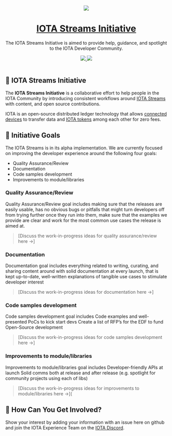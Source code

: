 <p align="center">
  <br>
  <a href="https://www.iota.org">
    <img src="https://media.iota.works/IOTA_Logo/Black/IOTA_Logo_black_100px.png"/>
  </a>
</p>


<h1 align="center"><a href="https://www.iota.org"> IOTA Streams Initiative</a></h1>

<p align="center">The IOTA Streams Initiative is aimed to provide help, guidance, and spotlight to the IOTA Developer Community.</p>

<p align="center">
  <a title="MIT License" href="LICENSE">
    <img src="https://img.shields.io/github/license/gridsome/gridsome.svg?style=flat-square&label=License&colorB=6cc24a">
  </a>
  <a title="Follow on Twitter" href="https://twitter.com/iotatoken">
    <img src="https://img.shields.io/twitter/follow/iotatoken.svg?style=social&label=Follow%20@iotatoken">
  </a>
  <br>
  <br>
</p>


## 🌳 IOTA Streams Initiative

The **IOTA Streams Initiative** is a collaborative effort to help people in the IOTA Community by introducing consistent workflows around [IOTA Streams](https://blog.iota.org/iota-streams-alpha-7e91ee326ac0) with content, and open source contributions.

IOTA is an open-source distributed ledger technology that allows [connected devices](https://en.wikipedia.org/wiki/Connected_Devices) to transfer data and [IOTA tokens](https://docs.iota.org/docs/getting-started/0.1/clients/token) among each other for zero fees.

## 🎯 Initiative Goals

The IOTA Streams is in its alpha implementation. We are currently focused on improving the developer experience around the following four goals:

- Quality Assurance/Review
- Documentation
- Code samples development
- Improvements to module/libraries

### Quality Assurance/Review

Quality Assurance/Review goal includes making sure that the releases are easily usable, has no obvious bugs or pitfalls that might turn developers off from trying further once they run into them, make sure that the examples we provide are clear and work for the most common use cases the release is aimed at.

> [Discuss the work-in-progress ideas for quality assurance/review here →]

### Documentation

Documentation goal includes everything related to writing, curating, and sharing content around with solid documentation at every launch, that is kept up-to-date, well-written explanations of tangible use cases to stimulate developer interest

> [Discuss the work-in-progress ideas for documentation here →]

### Code samples development

Code samples development goal includes Code examples and well-presented PoCs to kick start devs Create a list of RFP’s for the EDF to fund Open-Source development

> [Discuss the work-in-progress ideas for code samples development here →]

###  Improvements to module/libraries

Improvements to module/libraries goal includes Developer-friendly APIs at launch Solid comms both at release and after release (e.g. spotlight for community projects using each of libs)

> [Discuss the work-in-progress ideas for improvements to module/libraries here →](

## 🤔 How Can You Get Involved?

Show your interest by adding your information with an issue here on github and join the IOTA Experience Team on the [IOTA Discord](https://discord.iota.org).

